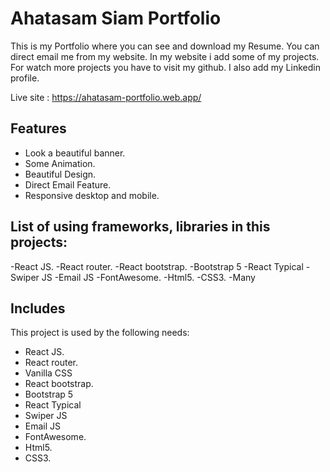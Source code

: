 # Ahatasam Siam Portfolio

This is my Portfolio where you can see and download my Resume. You can direct email me from my website. In my website i add some of my projects. For watch more projects you have to visit my github. I also add my Linkedin profile.

Live site : https://ahatasam-portfolio.web.app/

## Features

- Look a beautiful banner.
- Some Animation.
- Beautiful Design.
- Direct Email Feature.
- Responsive desktop and mobile.

## List of using frameworks, libraries in this projects:

-React JS.
-React router.
-React bootstrap.
-Bootstrap 5
-React Typical
-Swiper JS
-Email JS
-FontAwesome.
-Html5.
-CSS3.
-Many

## Includes

This project is used by the following needs:

- React JS.
- React router.
- Vanilla CSS
- React bootstrap.
- Bootstrap 5
- React Typical
- Swiper JS
- Email JS
- FontAwesome.
- Html5.
- CSS3.
